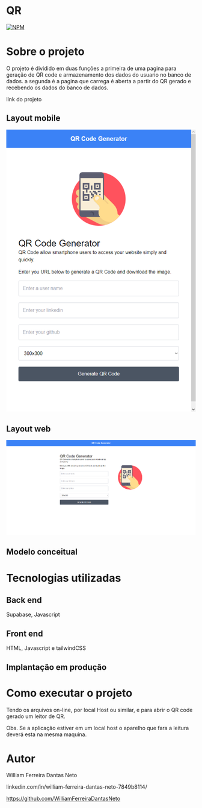 # QR
[![NPM](https://img.shields.io/npm/l/react)](https://github.com/Prisccca/modelo-README/blob/main/LICENCE)

# Sobre o projeto

O projeto é dividido em duas funções a primeira de uma pagina para geração de QR code e armazenamento dos dados do usuario no banco de dados.
a segunda é a pagina que carrega é aberta a partir do QR gerado e recebendo os dados do banco de dados.

link do projeto

## Layout mobile

![imagem](img/QRmobileView.png)



## Layout web

![imagem](img/QRwebView.png)


## Modelo conceitual


# Tecnologias utilizadas
## Back end

Supabase, Javascript

## Front end

HTML, Javascript e tailwindCSS 

## Implantação em produção

# Como executar o projeto

Tendo os arquivos on-line, por local Host ou similar, e para abrir o QR code gerado um leitor de QR.

Obs. Se a aplicação estiver em um local host o aparelho que fara a leitura deverá esta na mesma maquina.


# Autor

William Ferreira Dantas Neto

linkedin.com/in/william-ferreira-dantas-neto-7849b8114/

https://github.com/WilliamFerreiraDantasNeto

